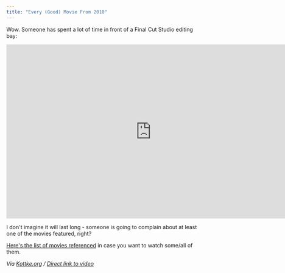 ```yaml
---
title: "Every (Good) Movie From 2010"
---
```

<p>Wow. Someone has spent a lot of time in front of a Final Cut Studio editing bay:</p>
<p><iframe title="YouTube video player" class="youtube-player" type="text/html" width="759" height="457" src="https://www.youtube.com/embed/I4dEWOB6THE?hd=1" frameborder="0"></iframe></p>
<p>I don't imagine it will last long - someone is going to complain about at least one of the movies featured, right?</p>
<p><a href="https://docs.google.com/document/d/1wv-PfzG8aGp43ZF-vARPbcJaRRSJWJ8FXlMcQIrOiOo/preview?hl=en&pli=1&sle=true#">Here's the list of movies referenced</a> in case you want to watch some/all of them.</p>
<p><em>Via <a href="https://kottke.org/10/12/the-year-in-film-2010">Kottke.org</a> / <a href="https://www.youtube.com/watch?v=I4dEWOB6THE">Direct link to video</a></em></p>
